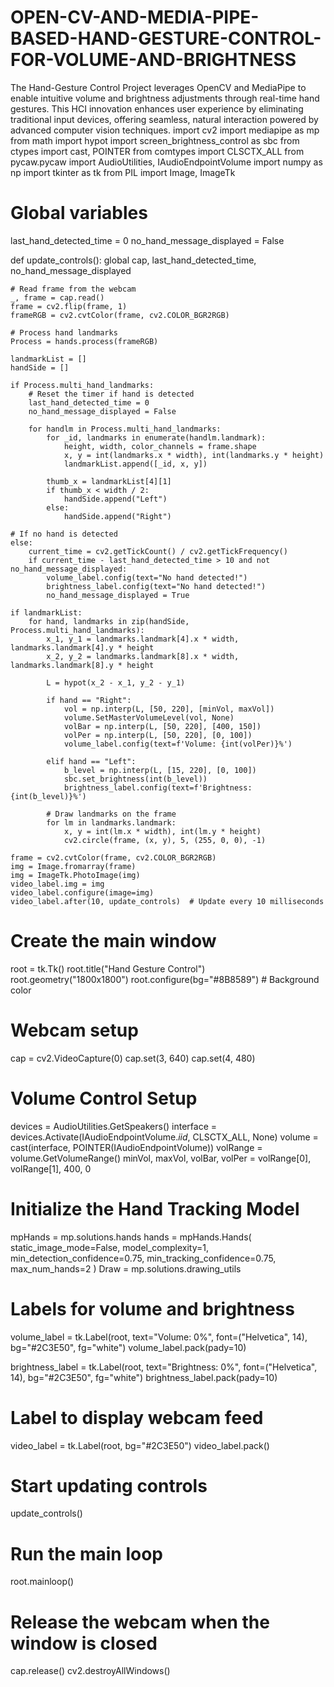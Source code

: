 # OPEN-CV-AND-MEDIA-PIPE-BASED-HAND-GESTURE-CONTROL-FOR-VOLUME-AND-BRIGHTNESS
The Hand-Gesture Control Project leverages OpenCV and MediaPipe to enable intuitive volume and brightness adjustments through real-time hand gestures. This HCI innovation enhances user experience by eliminating traditional input devices, offering seamless, natural interaction powered by advanced computer vision techniques.
import cv2
import mediapipe as mp
from math import hypot
import screen_brightness_control as sbc
from ctypes import cast, POINTER
from comtypes import CLSCTX_ALL
from pycaw.pycaw import AudioUtilities, IAudioEndpointVolume
import numpy as np
import tkinter as tk
from PIL import Image, ImageTk

# Global variables
last_hand_detected_time = 0
no_hand_message_displayed = False

def update_controls():
    global cap, last_hand_detected_time, no_hand_message_displayed
    
    # Read frame from the webcam
    _, frame = cap.read()
    frame = cv2.flip(frame, 1)
    frameRGB = cv2.cvtColor(frame, cv2.COLOR_BGR2RGB)
    
    # Process hand landmarks
    Process = hands.process(frameRGB)

    landmarkList = []
    handSide = []

    if Process.multi_hand_landmarks:
        # Reset the timer if hand is detected
        last_hand_detected_time = 0
        no_hand_message_displayed = False
        
        for handlm in Process.multi_hand_landmarks:
            for _id, landmarks in enumerate(handlm.landmark):
                height, width, color_channels = frame.shape
                x, y = int(landmarks.x * width), int(landmarks.y * height)
                landmarkList.append([_id, x, y])

            thumb_x = landmarkList[4][1]
            if thumb_x < width / 2:
                handSide.append("Left")
            else:
                handSide.append("Right")
    
    # If no hand is detected
    else:
        current_time = cv2.getTickCount() / cv2.getTickFrequency()
        if current_time - last_hand_detected_time > 10 and not no_hand_message_displayed:
            volume_label.config(text="No hand detected!")
            brightness_label.config(text="No hand detected!")
            no_hand_message_displayed = True

    if landmarkList:
        for hand, landmarks in zip(handSide, Process.multi_hand_landmarks):
            x_1, y_1 = landmarks.landmark[4].x * width, landmarks.landmark[4].y * height
            x_2, y_2 = landmarks.landmark[8].x * width, landmarks.landmark[8].y * height

            L = hypot(x_2 - x_1, y_2 - y_1)

            if hand == "Right":
                vol = np.interp(L, [50, 220], [minVol, maxVol])
                volume.SetMasterVolumeLevel(vol, None)
                volBar = np.interp(L, [50, 220], [400, 150])
                volPer = np.interp(L, [50, 220], [0, 100])
                volume_label.config(text=f'Volume: {int(volPer)}%')

            elif hand == "Left":
                b_level = np.interp(L, [15, 220], [0, 100])
                sbc.set_brightness(int(b_level))
                brightness_label.config(text=f'Brightness: {int(b_level)}%')

            # Draw landmarks on the frame
            for lm in landmarks.landmark:
                x, y = int(lm.x * width), int(lm.y * height)
                cv2.circle(frame, (x, y), 5, (255, 0, 0), -1)

    frame = cv2.cvtColor(frame, cv2.COLOR_BGR2RGB)
    img = Image.fromarray(frame)
    img = ImageTk.PhotoImage(img)
    video_label.img = img
    video_label.configure(image=img)
    video_label.after(10, update_controls)  # Update every 10 milliseconds

# Create the main window
root = tk.Tk()
root.title("Hand Gesture Control")
root.geometry("1800x1800")
root.configure(bg="#8B8589")  # Background color

# Webcam setup
cap = cv2.VideoCapture(0)
cap.set(3, 640)
cap.set(4, 480)

# Volume Control Setup
devices = AudioUtilities.GetSpeakers()
interface = devices.Activate(IAudioEndpointVolume._iid_, CLSCTX_ALL, None)
volume = cast(interface, POINTER(IAudioEndpointVolume))
volRange = volume.GetVolumeRange()
minVol, maxVol, volBar, volPer = volRange[0], volRange[1], 400, 0

# Initialize the Hand Tracking Model
mpHands = mp.solutions.hands
hands = mpHands.Hands(
    static_image_mode=False,
    model_complexity=1,
    min_detection_confidence=0.75,
    min_tracking_confidence=0.75,
    max_num_hands=2
)
Draw = mp.solutions.drawing_utils

# Labels for volume and brightness
volume_label = tk.Label(root, text="Volume: 0%", font=("Helvetica", 14), bg="#2C3E50", fg="white")
volume_label.pack(pady=10)

brightness_label = tk.Label(root, text="Brightness: 0%", font=("Helvetica", 14), bg="#2C3E50", fg="white")
brightness_label.pack(pady=10)

# Label to display webcam feed
video_label = tk.Label(root, bg="#2C3E50") 
video_label.pack()

# Start updating controls
update_controls()

# Run the main loop
root.mainloop()

# Release the webcam when the window is closed
cap.release()
cv2.destroyAllWindows()
